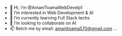 - 👋 Hi, I’m @AmaniToamaWebDevelp1
- 👀 I’m interested in Web Development & AI
- 🌱 I’m currently learning Full Stack techs
- 💞️ I’m looking to collaborate on AI
- 📫 Retch me by email: amanitoama570@gmail.com ...

<!---
AmaniToamaWebDevelp1/AmaniToamaWebDevelp1 is a ✨ special ✨ repository because its `README.md` (this file) appears on your GitHub profile.
You can click the Preview link to take a look at your changes.
--->
